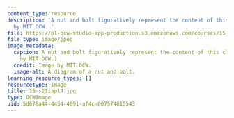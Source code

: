 ```yaml
---
content_type: resource
description: 'A nut and bolt figuratively represent the content of this class. Image
  by MIT OCW. '
file: https://ol-ocw-studio-app-production.s3.amazonaws.com/courses/15-s21-nuts-and-bolts-of-business-plans-january-iap-2014/5d678a4444544691af4c007574815543_15-s21iap14.jpg
file_type: image/jpeg
image_metadata:
  caption: A nut and bolt figuratively represent the content of this class. (Image
    by MIT OCW.)
  credit: Image by MIT OCW.
  image-alt: A diagram of a nut and bolt.
learning_resource_types: []
resourcetype: Image
title: 15-s21iap14.jpg
type: OCWImage
uid: 5d678a44-4454-4691-af4c-007574815543
---
```

